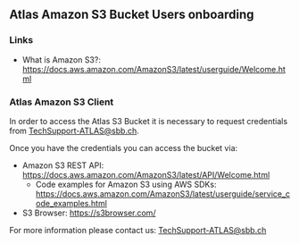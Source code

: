 ## Atlas Amazon S3 Bucket Users onboarding

### Links

* What is Amazon S3?: https://docs.aws.amazon.com/AmazonS3/latest/userguide/Welcome.html

### Atlas Amazon S3 Client

In order to access the Atlas S3 Bucket it is necessary to request credentials from
TechSupport-ATLAS@sbb.ch.

Once you have the credentials you can access the bucket via:

* Amazon S3 REST API: https://docs.aws.amazon.com/AmazonS3/latest/API/Welcome.html
    * Code examples for Amazon S3 using AWS
      SDKs: https://docs.aws.amazon.com/AmazonS3/latest/userguide/service_code_examples.html
* S3 Browser: https://s3browser.com/

For more information please contact us: TechSupport-ATLAS@sbb.ch 


        
   
